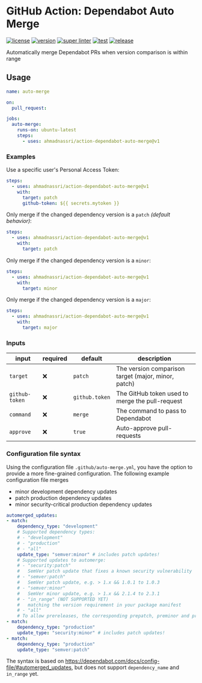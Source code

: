 # GitHub Action: Dependabot Auto Merge

[![license][license-img]][license-url]
[![version][version-img]][version-url]
[![super linter][super-linter-img]][super-linter-url]
[![test][test-img]][test-url]
[![release][release-img]][release-url]

[license-url]: LICENSE
[license-img]: https://badgen.net/github/license/ahmadnassri/action-dependabot-auto-merge

[version-url]: https://github.com/ahmadnassri/action-dependabot-auto-merge/releases
[version-img]: https://badgen.net//github/release/ahmadnassri/action-dependabot-auto-merge

[super-linter-url]: https://github.com/ahmadnassri/action-dependabot-auto-merge/actions?query=workflow%3Asuper-linter
[super-linter-img]: https://github.com/ahmadnassri/action-dependabot-auto-merge/workflows/super-linter/badge.svg

[test-url]: https://github.com/ahmadnassri/action-dependabot-auto-merge/actions?query=workflow%3Atest
[test-img]: https://github.com/ahmadnassri/action-dependabot-auto-merge/workflows/test/badge.svg

[release-url]: https://github.com/ahmadnassri/action-dependabot-auto-merge/actions?query=workflow%3Arelease
[release-img]: https://github.com/ahmadnassri/action-dependabot-auto-merge/workflows/release/badge.svg

Automatically merge Dependabot PRs when version comparison is within range

## Usage

```yaml
name: auto-merge

on:
  pull_request:

jobs:
  auto-merge:
    runs-on: ubuntu-latest
    steps:
      - uses: ahmadnassri/action-dependabot-auto-merge@v1
```

### Examples

Use a specific user's Personal Access Token:

```yaml
steps:
  - uses: ahmadnassri/action-dependabot-auto-merge@v1
    with:
      target: patch
      github-token: ${{ secrets.mytoken }}
```

Only merge if the changed dependency version is a `patch` _(default behavior)_:

```yaml
steps:
  - uses: ahmadnassri/action-dependabot-auto-merge@v1
    with:
      target: patch
```

Only merge if the changed dependency version is a `minor`:

```yaml
steps:
  - uses: ahmadnassri/action-dependabot-auto-merge@v1
    with:
      target: minor
```

Only merge if the changed dependency version is a `major`:

```yaml
steps:
  - uses: ahmadnassri/action-dependabot-auto-merge@v1
    with:
      target: major
```

### Inputs

| input          | required | default        | description                                         |
| -------------- | -------- | -------------- | --------------------------------------------------- |
| `target`       | ❌       | `patch`        | The version comparison target (major, minor, patch) |
| `github-token` | ❌       | `github.token` | The GitHub token used to merge the pull-request     |
| `command`      | ❌       | `merge`        | The command to pass to Dependabot                   |
| `approve`      | ❌       | `true`         | Auto-approve pull-requests                          |

### Configuration file syntax

Using the configuration file `.github/auto-merge.yml`, you have the option to provide a more fine-grained configuration. The following example configuration file merges

* minor development dependency updates
* patch production dependency updates
* minor security-critical production dependency updates

```yml
automerged_updates:
- match:
    dependency_type: "development"
    # Supported dependency types:
    # - "development"
    # - "production"
    # - "all"
    update_type: "semver:minor" # includes patch updates!
    # Supported updates to automerge:
    # - "security:patch"
    #   SemVer patch update that fixes a known security vulnerability
    # - "semver:patch"
    #   SemVer patch update, e.g. > 1.x && 1.0.1 to 1.0.3
    # - "semver:minor"
    #   SemVer minor update, e.g. > 1.x && 2.1.4 to 2.3.1
    # - "in_range" (NOT SUPPORTED YET)
    #   matching the version requirement in your package manifest
    # - "all"
    # To allow prereleases, the corresponding prepatch, preminor and premajor types are also supported
- match:
    dependency_type: "production"
    update_type: "security:minor" # includes patch updates!
- match:
    dependency_type: "production"
    update_type: "semver:patch"
```

The syntax is based on https://dependabot.com/docs/config-file/#automerged_updates, but does not support `dependency_name` and `in_range` yet.
